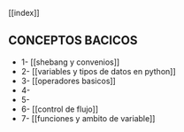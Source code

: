 [[index]]

## CONCEPTOS BACICOS
- 1- [[shebang y convenios]]
- 2- [[variables y tipos de datos en python]]
- 3- [[operadores basicos]]
- 4- 
- 5- 
- 6- [[control de flujo]] 
- 7- [[funciones y ambito de variable]]










